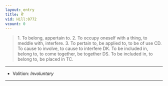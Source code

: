 ```yaml
---
layout: entry
title: ཐེ་
vid: Hill:0772
vcount: 0
---
```

> 1\. To belong, appertain to\. 2\. To occupy oneself with a thing, to meddle with, interfere\. 3\. To pertain to, be applied to, to be of use CD\. To cause to involve, to cause to interfere DK\. To be included in, belong to, to come together, be together DS\. To be included in, to belong to, be placed in TC\.

---
* Volition: _Involuntary_

---


